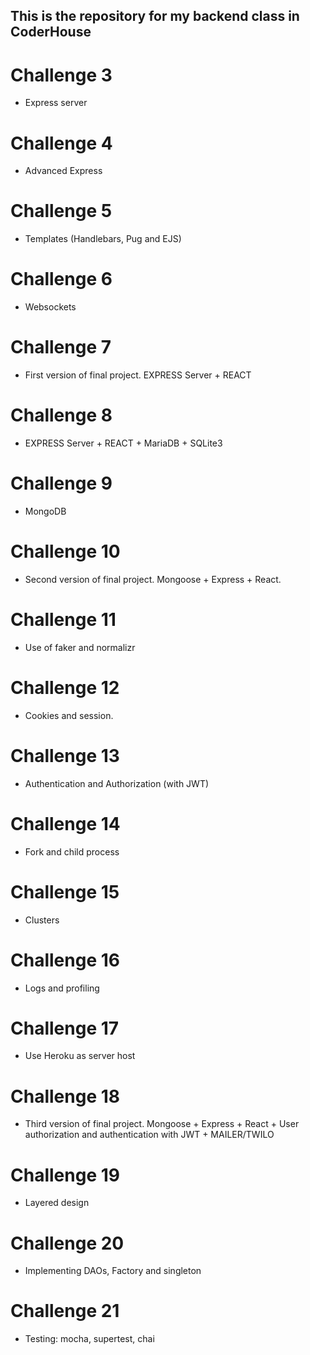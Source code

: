 ## This is the repository for my backend class in CoderHouse

# Challenge 3

- Express server

# Challenge 4

- Advanced Express

# Challenge 5

- Templates (Handlebars, Pug and EJS)

# Challenge 6

- Websockets

# Challenge 7

- First version of final project. EXPRESS Server + REACT

# Challenge 8

- EXPRESS Server + REACT + MariaDB + SQLite3

# Challenge 9

- MongoDB

# Challenge 10

- Second version of final project. Mongoose + Express + React.

# Challenge 11

- Use of faker and normalizr

# Challenge 12

- Cookies and session.

# Challenge 13

- Authentication and Authorization (with JWT)

# Challenge 14

- Fork and child process

# Challenge 15

- Clusters

# Challenge 16

- Logs and profiling

# Challenge 17

- Use Heroku as server host

# Challenge 18

- Third version of final project. Mongoose + Express + React + User authorization and authentication with JWT + MAILER/TWILO

# Challenge 19

- Layered design

# Challenge 20

- Implementing DAOs, Factory and singleton

# Challenge 21

- Testing: mocha, supertest, chai
